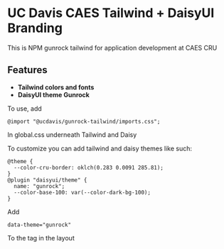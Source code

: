 # UC Davis CAES Tailwind + DaisyUI Branding

This is NPM gunrock tailwind for application development at CAES CRU

## Features

- **Tailwind colors and fonts**
- **DaisyUI theme Gunrock**

To use, add

```
@import "@ucdavis/gunrock-tailwind/imports.css";
```

In global.css underneath Tailwind and Daisy

To customize you can add tailwind and daisy themes like such:

```
@theme {
  --color-cru-border: oklch(0.283 0.0091 285.81);
}
@plugin "daisyui/theme" {
  name: "gunrock";
  --color-base-100: var(--color-dark-bg-100);
}
```
Add 
```
data-theme="gunrock"
```
To the <body> tag in the layout
